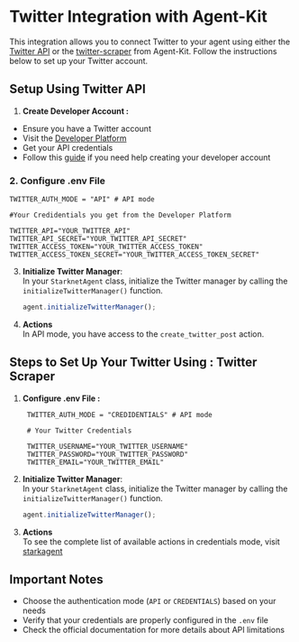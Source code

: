 # Twitter Integration with Agent-Kit

This integration allows you to connect Twitter to your agent using either the [Twitter API](https://developer.x.com/en/docs/x-api) or the [twitter-scraper](https://github.com/elizaOS/agent-twitter-client) from Agent-Kit. Follow the instructions below to set up your Twitter account.

## Setup Using Twitter API

1. **Create Developer Account :**<br />

- Ensure you have a Twitter account
- Visit the [Developer Platform](https://developer.x.com/en/docs/x-api)
- Get your API credentials
- Follow this [guide](https://developer.x.com/en/support/x-api/developer-account1) if you need help creating your developer account


### 2. Configure .env File
```
TWITTER_AUTH_MODE = "API" # API mode

#Your Credidentials you get from the Developer Platform

TWITTER_API="YOUR_TWITTER_API"
TWITTER_API_SECRET="YOUR_TWITTER_API_SECRET"
TWITTER_ACCESS_TOKEN="YOUR_TWITTER_ACCESS_TOKEN"
TWITTER_ACCESS_TOKEN_SECRET="YOUR_TWITTER_ACCESS_TOKEN_SECRET"
```

3. **Initialize Twitter Manager**:<br />
   In your `StarknetAgent` class, initialize the Twitter manager by calling the `initializeTwitterManager()` function.

   ```typescript
   agent.initializeTwitterManager();
   ```

4. **Actions**<br />
   In API mode, you have access to the `create_twitter_post` action.

## Steps to Set Up Your Twitter Using : Twitter Scraper

1. **Configure .env File :**<br />
   ```
    TWITTER_AUTH_MODE = "CREDIDENTIALS" # API mode

    # Your Twitter Credentials

    TWITTER_USERNAME="YOUR_TWITTER_USERNAME"
    TWITTER_PASSWORD="YOUR_TWITTER_PASSWORD"
    TWITTER_EMAIL="YOUR_TWITTER_EMAIL"
   ```

2. **Initialize  Twitter Manager**:<br />
   In your `StarknetAgent` class, initialize the Twitter manager by calling the `initializeTwitterManager()` function.

   ```typescript
   agent.initializeTwitterManager();
   ```

3. **Actions**<br />
   To see the complete list of available actions in credentials mode, visit [starkagent](https://www.starkagent.ai/plugins)

## Important Notes
- Choose the authentication mode (`API` or `CREDENTIALS`) based on your needs
- Verify that your credentials are properly configured in the `.env` file
- Check the official documentation for more details about API limitations

